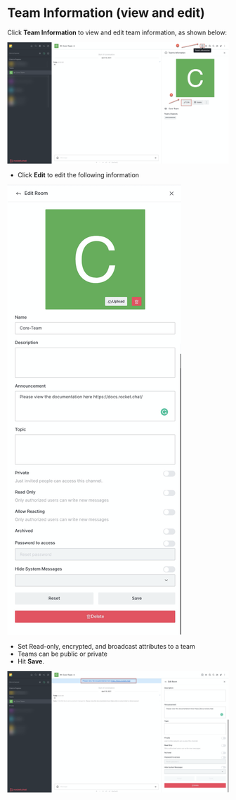 # Team Information \(view and edit\)

Click **Team Information** to view and edit team information, as shown below:

![](../../../../.gitbook/assets/image%20%28342%29.png)

* Click **Edit** to edit the following information

![](../../../../.gitbook/assets/image%20%28340%29.png)

* Set Read-only, encrypted, and broadcast attributes to a team
* Teams can be public or private
* Hit **Save**. 

![](../../../../.gitbook/assets/image%20%28349%29.png)

## 

